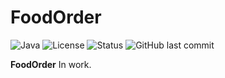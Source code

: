 # FoodOrder

![Java](https://img.shields.io/badge/Java-8+-orange)
![License](https://img.shields.io/github/LICENSE/VIBondarenko/foodorder)
![Status](https://img.shields.io/badge/status-educational-blue)
![GitHub last commit](https://img.shields.io/github/last-commit/VIBondarenko/foodorder)

**FoodOrder** In work.
